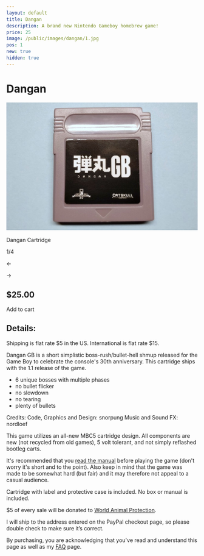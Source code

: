 ```yaml
---
layout: default
title: Dangan
description: A brand new Nintendo Gameboy homebrew game!
price: 25
image: /public/images/dangan/1.jpg
pos: 1
new: true
hidden: true
---
```

# Dangan

<div class="gallery">
	<img src="/public/images/dangan/1.jpg" alt="Dangan Cartridge" id="gallery_image" onclick="cycle(1); return false;">
	<p id="gallery_subtitle">Dangan Cartridge</p>
	<p id="gallery_pos_text">1/4</p>
	<div id="gallery_nav">
		<p id="gallery_nav_left" onclick="cycle(0); return false;">←</p>
		<p id="gallery_nav_right" onclick="cycle(1); return false;">→</p>
	</div>
</div>

## $25.00

<form id="paypal" target="paypal" action="https://www.paypal.com/cgi-bin/webscr" method="post">
<input type="hidden" name="cmd" value="_s-xclick">
<input type="hidden" name="hosted_button_id" value="4Y9UFQZCNLE6W">
</form>


<div class="addToCart noselect" onclick="addToCart()">
  Add to cart
</div>

## Details:

Shipping is flat rate $5 in the US. International is flat rate $15.

Dangan GB is a short simplistic boss-rush/bullet-hell shmup released for the Game Boy to celebrate the console's 30th anniversary. This cartridge ships with the 1.1 release of the game.

 - 6 unique bosses with multiple phases
 - no bullet flicker
 - no slowdown
 - no tearing
 - plenty of bullets

Credits:
Code, Graphics and Design: snorpung
Music and Sound FX: nordloef

This game utilizes an all-new MBC5 cartridge design. All components are new (not recycled from old games), 5 volt tolerant, and not simply reflashed bootleg carts.

It's recommended that you [read the manual](/public/images/dangan/manual.pdf) before playing the game (don't worry it's short and to the point). Also keep in mind that the game was made to be somewhat hard (but fair) and it may therefore not appeal to a casual audience.

Cartridge with label and protective case is included. No box or manual is included.

$5 of every sale will be donated to [World Animal Protection](https://www.worldanimalprotection.org/).

I will ship to the address entered on the PayPal checkout page, so please double check to make sure it’s correct.

By purchasing, you are acknowledging that you've read and understand this page as well as my [FAQ](/faq) page.

<script src="{{ site.baseurl }}public/js/dangangallery.js"></script>
